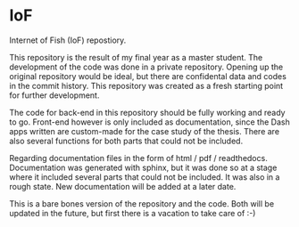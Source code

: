 # IoF
Internet of Fish (IoF) repostiory.

This repository is the result of my final year as a master student. The development of the code was done in a private repository. Opening up the original repository would be ideal, but there are confidental data and codes in the commit history. This repository was created as a fresh starting point for further development. 

The code for back-end in this repository should be fully working and ready to go. Front-end however is only included as documentation, since the Dash apps written are custom-made for the case study of the thesis. There are also several functions for both parts that could not be included. 

Regarding documentation files in the form of html / pdf / readthedocs. Documentation was generated with sphinx, but it was done so at a stage where it included several parts that could not be included. It was also in a rough state. New documentation will be added at a later date. 

This is a bare bones version of the repository and the code. Both will be updated in the future, but first there is a vacation to take care of :-)
